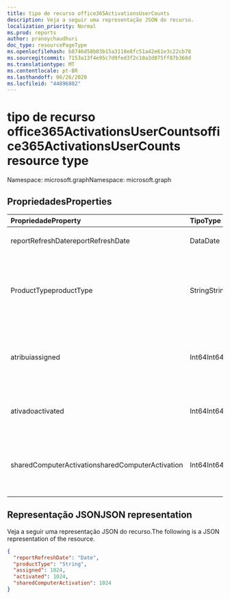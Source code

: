 ```yaml
---
title: tipo de recurso office365ActivationsUserCounts
description: Veja a seguir uma representação JSON do recurso.
localization_priority: Normal
ms.prod: reports
author: pranoychaudhuri
doc_type: resourcePageType
ms.openlocfilehash: b8746d58b03b15a3118e8fc51a42e61e3c22cb78
ms.sourcegitcommit: 7153a13f4e95c7d9fed3f2c10a3d075ff87b368d
ms.translationtype: MT
ms.contentlocale: pt-BR
ms.lasthandoff: 06/26/2020
ms.locfileid: "44896802"
---
```

# <a name="office365activationsusercounts-resource-type"></a><span data-ttu-id="fe948-103">tipo de recurso office365ActivationsUserCounts</span><span class="sxs-lookup"><span data-stu-id="fe948-103">office365ActivationsUserCounts resource type</span></span>

<span data-ttu-id="fe948-104">Namespace: microsoft.graph</span><span class="sxs-lookup"><span data-stu-id="fe948-104">Namespace: microsoft.graph</span></span>

## <a name="properties"></a><span data-ttu-id="fe948-105">Propriedades</span><span class="sxs-lookup"><span data-stu-id="fe948-105">Properties</span></span>

| <span data-ttu-id="fe948-106">Propriedade</span><span class="sxs-lookup"><span data-stu-id="fe948-106">Property</span></span>                 | <span data-ttu-id="fe948-107">Tipo</span><span class="sxs-lookup"><span data-stu-id="fe948-107">Type</span></span>   | <span data-ttu-id="fe948-108">Descrição</span><span class="sxs-lookup"><span data-stu-id="fe948-108">Description</span></span>                              |
| :----------------------- | :----- | ---------------------------------------- |
| <span data-ttu-id="fe948-109">reportRefreshDate</span><span class="sxs-lookup"><span data-stu-id="fe948-109">reportRefreshDate</span></span>        | <span data-ttu-id="fe948-110">Data</span><span class="sxs-lookup"><span data-stu-id="fe948-110">Date</span></span>   | <span data-ttu-id="fe948-111">A última data do conteúdo.</span><span class="sxs-lookup"><span data-stu-id="fe948-111">The latest date of the content.</span></span>          |
| <span data-ttu-id="fe948-112">ProductType</span><span class="sxs-lookup"><span data-stu-id="fe948-112">productType</span></span>              | <span data-ttu-id="fe948-113">String</span><span class="sxs-lookup"><span data-stu-id="fe948-113">String</span></span> | <span data-ttu-id="fe948-114">O tipo de produto como "Microsoft 365 ProPlus" ou "Project Client".</span><span class="sxs-lookup"><span data-stu-id="fe948-114">The product type such as "Microsoft 365 ProPlus" or "Project Client".</span></span> |
| <span data-ttu-id="fe948-115">atribuí</span><span class="sxs-lookup"><span data-stu-id="fe948-115">assigned</span></span>                 | <span data-ttu-id="fe948-116">Int64</span><span class="sxs-lookup"><span data-stu-id="fe948-116">Int64</span></span>  | <span data-ttu-id="fe948-117">O número de usuários foi atribuído para a licença de produto.</span><span class="sxs-lookup"><span data-stu-id="fe948-117">The number of users have been assigned for the product license.</span></span> |
| <span data-ttu-id="fe948-118">ativado</span><span class="sxs-lookup"><span data-stu-id="fe948-118">activated</span></span>                | <span data-ttu-id="fe948-119">Int64</span><span class="sxs-lookup"><span data-stu-id="fe948-119">Int64</span></span>  | <span data-ttu-id="fe948-120">O número de usuários que ativaram o produto.</span><span class="sxs-lookup"><span data-stu-id="fe948-120">The number of users who have activated the product.</span></span> |
| <span data-ttu-id="fe948-121">sharedComputerActivation</span><span class="sxs-lookup"><span data-stu-id="fe948-121">sharedComputerActivation</span></span> | <span data-ttu-id="fe948-122">Int64</span><span class="sxs-lookup"><span data-stu-id="fe948-122">Int64</span></span>  | <span data-ttu-id="fe948-123">O número de usuários que usaram o produto em um computador compartilhado.</span><span class="sxs-lookup"><span data-stu-id="fe948-123">The number of users who have used the product on a shared computer.</span></span> |

## <a name="json-representation"></a><span data-ttu-id="fe948-124">Representação JSON</span><span class="sxs-lookup"><span data-stu-id="fe948-124">JSON representation</span></span>

<span data-ttu-id="fe948-125">Veja a seguir uma representação JSON do recurso.</span><span class="sxs-lookup"><span data-stu-id="fe948-125">The following is a JSON representation of the resource.</span></span>

<!-- {
  "blockType": "resource",
  "@odata.type": "microsoft.graph.office365ActivationsUserCounts"
} -->

```json
{
  "reportRefreshDate": "Date", 
  "productType": "String", 
  "assigned": 1024, 
  "activated": 1024,
  "sharedComputerActivation": 1024
}
```
